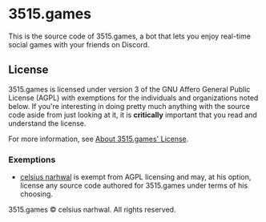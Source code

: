 # 3515.games

This is the source code of 3515.games, a bot that lets you enjoy real-time social games with your friends on Discord.

## License

3515.games is licensed under version 3 of the GNU Affero General Public License (AGPL) with exemptions for the 
individuals and organizations noted below. If you're interesting in doing pretty much anything with the source code 
aside from just looking at it, it is **critically** important that you read and understand the license.

For more information, see [About 3515.games' License](license-info.md).

### Exemptions

* [celsius narhwal](https://github.com/celsiusnarhwal) is exempt from AGPL licensing and may, at his option,
license any source code authored for 3515.games under terms of his choosing.

3515.games © celsius narhwal. All rights reserved.
